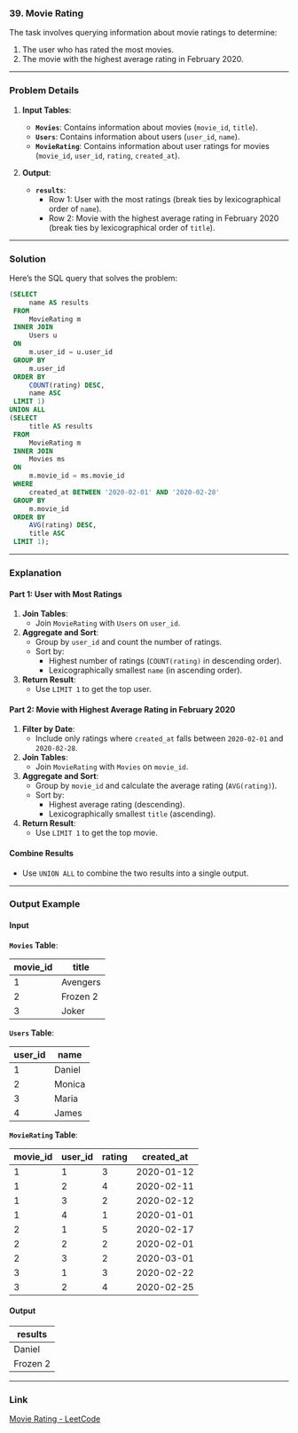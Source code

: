 ### **39. Movie Rating**

The task involves querying information about movie ratings to determine:
1. The user who has rated the most movies.
2. The movie with the highest average rating in February 2020.

---

### **Problem Details**

1. **Input Tables**:
   - **`Movies`**: Contains information about movies (`movie_id`, `title`).
   - **`Users`**: Contains information about users (`user_id`, `name`).
   - **`MovieRating`**: Contains information about user ratings for movies (`movie_id`, `user_id`, `rating`, `created_at`).

2. **Output**:
   - **`results`**: 
     - Row 1: User with the most ratings (break ties by lexicographical order of `name`).
     - Row 2: Movie with the highest average rating in February 2020 (break ties by lexicographical order of `title`).

---

### **Solution**

Here’s the SQL query that solves the problem:

```sql
(SELECT 
     name AS results
 FROM 
     MovieRating m
 INNER JOIN 
     Users u
 ON 
     m.user_id = u.user_id
 GROUP BY 
     m.user_id
 ORDER BY 
     COUNT(rating) DESC, 
     name ASC
 LIMIT 1)
UNION ALL
(SELECT 
     title AS results
 FROM 
     MovieRating m
 INNER JOIN 
     Movies ms
 ON 
     m.movie_id = ms.movie_id
 WHERE 
     created_at BETWEEN '2020-02-01' AND '2020-02-28'
 GROUP BY 
     m.movie_id
 ORDER BY 
     AVG(rating) DESC, 
     title ASC
 LIMIT 1);
```

---

### **Explanation**

#### **Part 1: User with Most Ratings**
1. **Join Tables**:
   - Join `MovieRating` with `Users` on `user_id`.
2. **Aggregate and Sort**:
   - Group by `user_id` and count the number of ratings.
   - Sort by:
     - Highest number of ratings (`COUNT(rating)` in descending order).
     - Lexicographically smallest `name` (in ascending order).
3. **Return Result**:
   - Use `LIMIT 1` to get the top user.

#### **Part 2: Movie with Highest Average Rating in February 2020**
1. **Filter by Date**:
   - Include only ratings where `created_at` falls between `2020-02-01` and `2020-02-28`.
2. **Join Tables**:
   - Join `MovieRating` with `Movies` on `movie_id`.
3. **Aggregate and Sort**:
   - Group by `movie_id` and calculate the average rating (`AVG(rating)`).
   - Sort by:
     - Highest average rating (descending).
     - Lexicographically smallest `title` (ascending).
4. **Return Result**:
   - Use `LIMIT 1` to get the top movie.

#### **Combine Results**
- Use `UNION ALL` to combine the two results into a single output.

---

### **Output Example**

#### **Input**

**`Movies` Table**:

| movie_id | title     |
|----------|-----------|
| 1        | Avengers  |
| 2        | Frozen 2  |
| 3        | Joker     |

**`Users` Table**:

| user_id | name     |
|---------|----------|
| 1       | Daniel   |
| 2       | Monica   |
| 3       | Maria    |
| 4       | James    |

**`MovieRating` Table**:

| movie_id | user_id | rating | created_at  |
|----------|---------|--------|-------------|
| 1        | 1       | 3      | 2020-01-12  |
| 1        | 2       | 4      | 2020-02-11  |
| 1        | 3       | 2      | 2020-02-12  |
| 1        | 4       | 1      | 2020-01-01  |
| 2        | 1       | 5      | 2020-02-17  |
| 2        | 2       | 2      | 2020-02-01  |
| 2        | 3       | 2      | 2020-03-01  |
| 3        | 1       | 3      | 2020-02-22  |
| 3        | 2       | 4      | 2020-02-25  |

#### **Output**

| results   |
|-----------|
| Daniel    |
| Frozen 2  |

---

### **Link**

[Movie Rating - LeetCode](https://leetcode.com/problems/movie-rating/)
